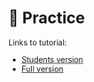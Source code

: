 # 🐍 Practice

Links to tutorial:

- [Students version](/10-Tutorials/3_regression_students/)
- [Full version](/10-Tutorials/3_regression/)
